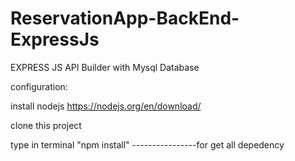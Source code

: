 # ReservationApp-BackEnd-ExpressJs

EXPRESS JS API Builder with Mysql Database

configuration:

  install nodejs       https://nodejs.org/en/download/
	
  clone this project
	
  type in terminal "npm install"          ----------------for get all depedency
